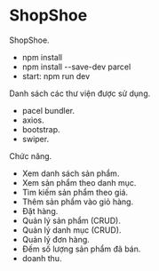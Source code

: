 # ShopShoe


ShopShoe.
 - npm install
 - npm install --save-dev parcel
 - start: npm run dev

Danh sách các thư viện được sử dụng.
 - pacel bundler.
 - axios.
 - bootstrap.
 - swiper.

Chức năng.
 - Xem danh sách sản phẩm.
 - Xem sản phẩm theo danh mục.
 - Tìm kiếm sản phẩm theo giá.
 - Thêm sản phẩm vào giỏ hàng.
 - Đặt hàng.
 - Quản lý sản phẩm (CRUD).
 - Quản lý danh mục (CRUD).
 - Quản lý đơn hàng.
 - Đếm số lượng sản phẩm đã bán.
 - doanh thu.
